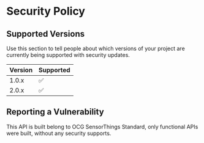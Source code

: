 # Security Policy

## Supported Versions

Use this section to tell people about which versions of your project are
currently being supported with security updates.

| Version | Supported          |
| ------- | ------------------ |
| 1.0.x   | :white_check_mark: |
| 2.0.x   | :white_check_mark: |

## Reporting a Vulnerability

This API is built belong to OCG SensorThings Standard, only functional APIs were built, without any security supports.

